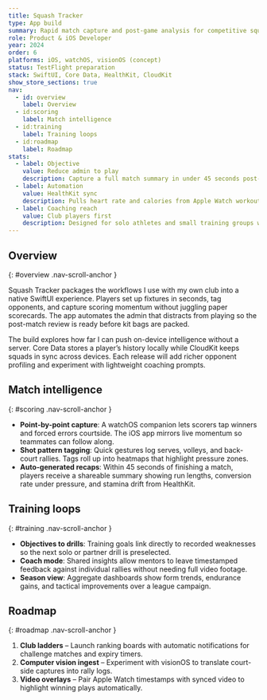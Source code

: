 ```yaml
---
title: Squash Tracker
type: App build
summary: Rapid match capture and post-game analysis for competitive squash players training without a dedicated coaching staff.
role: Product & iOS Developer
year: 2024
order: 6
platforms: iOS, watchOS, visionOS (concept)
status: TestFlight preparation
stack: SwiftUI, Core Data, HealthKit, CloudKit
show_store_sections: true
nav:
  - id: overview
    label: Overview
  - id:scoring
    label: Match intelligence
  - id:training
    label: Training loops
  - id:roadmap
    label: Roadmap
stats:
  - label: Objective
    value: Reduce admin to play
    description: Capture a full match summary in under 45 seconds post-game.
  - label: Automation
    value: HealthKit sync
    description: Pulls heart rate and calories from Apple Watch workouts to enrich stats.
  - label: Coaching reach
    value: Club players first
    description: Designed for solo athletes and small training groups without analysts.
---
```

## Overview
{: #overview .nav-scroll-anchor }

Squash Tracker packages the workflows I use with my own club into a native SwiftUI experience. Players set up fixtures in seconds, tag opponents, and capture scoring momentum without juggling paper scorecards. The app automates the admin that distracts from playing so the post-match review is ready before kit bags are packed.

The build explores how far I can push on-device intelligence without a server. Core Data stores a player’s history locally while CloudKit keeps squads in sync across devices. Each release will add richer opponent profiling and experiment with lightweight coaching prompts.

## Match intelligence
{: #scoring .nav-scroll-anchor }

- **Point-by-point capture**: A watchOS companion lets scorers tap winners and forced errors courtside. The iOS app mirrors live momentum so teammates can follow along.
- **Shot pattern tagging**: Quick gestures log serves, volleys, and back-court rallies. Tags roll up into heatmaps that highlight pressure zones.
- **Auto-generated recaps**: Within 45 seconds of finishing a match, players receive a shareable summary showing run lengths, conversion rate under pressure, and stamina drift from HealthKit.

## Training loops
{: #training .nav-scroll-anchor }

- **Objectives to drills**: Training goals link directly to recorded weaknesses so the next solo or partner drill is preselected.
- **Coach mode**: Shared insights allow mentors to leave timestamped feedback against individual rallies without needing full video footage.
- **Season view**: Aggregate dashboards show form trends, endurance gains, and tactical improvements over a league campaign.

## Roadmap
{: #roadmap .nav-scroll-anchor }

1. **Club ladders** – Launch ranking boards with automatic notifications for challenge matches and expiry timers.
2. **Computer vision ingest** – Experiment with visionOS to translate court-side captures into rally logs.
3. **Video overlays** – Pair Apple Watch timestamps with synced video to highlight winning plays automatically.
